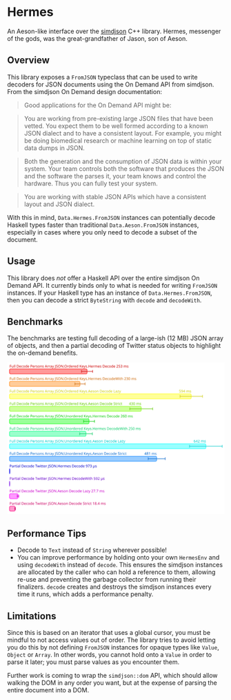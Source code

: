 # Hermes 

An Aeson-like interface over the [simdjson](https://github.com/simdjson/simdjson) C++ library. Hermes, messenger of the gods, was the great-grandfather of Jason, son of Aeson.

## Overview

This library exposes a `FromJSON` typeclass that can be used to write decoders for JSON documents using the On Demand API from simdjson. From the simdjson On Demand design documentation:

> Good applications for the On Demand API might be:

> You are working from pre-existing large JSON files that have been vetted. You expect them to be well formed according to a known JSON dialect and to have a consistent layout. For example, you might be doing biomedical research or machine learning on top of static data dumps in JSON.

> Both the generation and the consumption of JSON data is within your system. Your team controls both the software that produces the JSON and the software the parses it, your team knows and control the hardware. Thus you can fully test your system.

> You are working with stable JSON APIs which have a consistent layout and JSON dialect.

With this in mind, `Data.Hermes.FromJSON` instances can potentially decode Haskell types faster than traditional `Data.Aeson.FromJSON` instances, especially in cases where you only need to decode a subset of the document. 

## Usage

This library does _not_ offer a Haskell API over the entire simdjson On Demand API. It currently binds only to what is needed for writing `FromJSON` instances. If your Haskell type has an instance of `Data.Hermes.FromJSON`, then you can decode a strict `ByteString` with `decode` and `decodeWith`. 

## Benchmarks
The benchmarks are testing full decoding of a large-ish (12 MB) JSON array of objects, and then a partial decoding of Twitter status objects to highlight the on-demand benefits.

![](./hermesbench/bench.svg)

## Performance Tips

* Decode to `Text` instead of `String` wherever possible!
* You can improve performance by holding onto your own `HermesEnv` and using `decodeWith` instead of `decode`. This ensures the simdjson instances are allocated by the caller who can hold a reference to them, allowing re-use and preventing the garbage collector from running their finalizers. `decode` creates and destroys the simdjson instances every time it runs, which adds a performance penalty.

## Limitations

Since this is based on an iterator that uses a global cursor, you must be mindful to not access values out of order.
The library tries to avoid letting you do this by not defining `FromJSON` instances for opaque types like `Value`, `Object` or `Array`. In other words, you cannot hold onto a `Value` in order to parse it later; you must parse values as you encounter them.

Further work is coming to wrap the `simdjson::dom` API, which should allow walking the DOM in any order you want, but at the expense of parsing the entire document into a DOM. 
